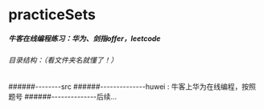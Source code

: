 # practiceSets
##### 牛客在线编程练习：华为、剑指offer，leetcode
###### 目录结构：（看文件夹名就懂了！）
######--------src
######--------------huwei : 牛客上华为在线编程，按照题号
######--------------后续...
